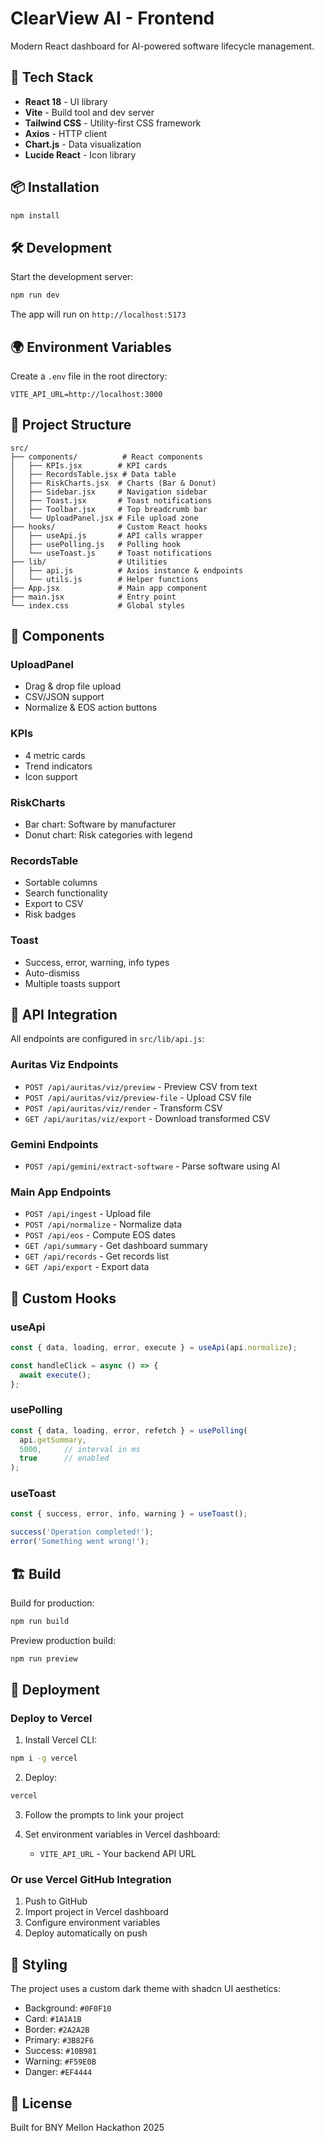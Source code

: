 # ClearView AI - Frontend

Modern React dashboard for AI-powered software lifecycle management.

## 🚀 Tech Stack

- **React 18** - UI library
- **Vite** - Build tool and dev server
- **Tailwind CSS** - Utility-first CSS framework
- **Axios** - HTTP client
- **Chart.js** - Data visualization
- **Lucide React** - Icon library

## 📦 Installation

```bash
npm install
```

## 🛠️ Development

Start the development server:

```bash
npm run dev
```

The app will run on `http://localhost:5173`

## 🌍 Environment Variables

Create a `.env` file in the root directory:

```env
VITE_API_URL=http://localhost:3000
```

## 📁 Project Structure

```
src/
├── components/          # React components
│   ├── KPIs.jsx        # KPI cards
│   ├── RecordsTable.jsx # Data table
│   ├── RiskCharts.jsx  # Charts (Bar & Donut)
│   ├── Sidebar.jsx     # Navigation sidebar
│   ├── Toast.jsx       # Toast notifications
│   ├── Toolbar.jsx     # Top breadcrumb bar
│   └── UploadPanel.jsx # File upload zone
├── hooks/              # Custom React hooks
│   ├── useApi.js       # API calls wrapper
│   ├── usePolling.js   # Polling hook
│   └── useToast.js     # Toast notifications
├── lib/                # Utilities
│   ├── api.js          # Axios instance & endpoints
│   └── utils.js        # Helper functions
├── App.jsx             # Main app component
├── main.jsx            # Entry point
└── index.css           # Global styles
```

## 🎨 Components

### UploadPanel
- Drag & drop file upload
- CSV/JSON support
- Normalize & EOS action buttons

### KPIs
- 4 metric cards
- Trend indicators
- Icon support

### RiskCharts
- Bar chart: Software by manufacturer
- Donut chart: Risk categories with legend

### RecordsTable
- Sortable columns
- Search functionality
- Export to CSV
- Risk badges

### Toast
- Success, error, warning, info types
- Auto-dismiss
- Multiple toasts support

## 🔌 API Integration

All endpoints are configured in `src/lib/api.js`:

### Auritas Viz Endpoints
- `POST /api/auritas/viz/preview` - Preview CSV from text
- `POST /api/auritas/viz/preview-file` - Upload CSV file
- `POST /api/auritas/viz/render` - Transform CSV
- `GET /api/auritas/viz/export` - Download transformed CSV

### Gemini Endpoints
- `POST /api/gemini/extract-software` - Parse software using AI

### Main App Endpoints
- `POST /api/ingest` - Upload file
- `POST /api/normalize` - Normalize data
- `POST /api/eos` - Compute EOS dates
- `GET /api/summary` - Get dashboard summary
- `GET /api/records` - Get records list
- `GET /api/export` - Export data

## 🎯 Custom Hooks

### useApi
```jsx
const { data, loading, error, execute } = useApi(api.normalize);

const handleClick = async () => {
  await execute();
};
```

### usePolling
```jsx
const { data, loading, error, refetch } = usePolling(
  api.getSummary,
  5000,     // interval in ms
  true      // enabled
);
```

### useToast
```jsx
const { success, error, info, warning } = useToast();

success('Operation completed!');
error('Something went wrong!');
```

## 🏗️ Build

Build for production:

```bash
npm run build
```

Preview production build:

```bash
npm run preview
```

## 🚀 Deployment

### Deploy to Vercel

1. Install Vercel CLI:
```bash
npm i -g vercel
```

2. Deploy:
```bash
vercel
```

3. Follow the prompts to link your project

4. Set environment variables in Vercel dashboard:
   - `VITE_API_URL` - Your backend API URL

### Or use Vercel GitHub Integration

1. Push to GitHub
2. Import project in Vercel dashboard
3. Configure environment variables
4. Deploy automatically on push

## 🎨 Styling

The project uses a custom dark theme with shadcn UI aesthetics:

- Background: `#0F0F10`
- Card: `#1A1A1B`
- Border: `#2A2A2B`
- Primary: `#3B82F6`
- Success: `#10B981`
- Warning: `#F59E0B`
- Danger: `#EF4444`

## 📝 License

Built for BNY Mellon Hackathon 2025

